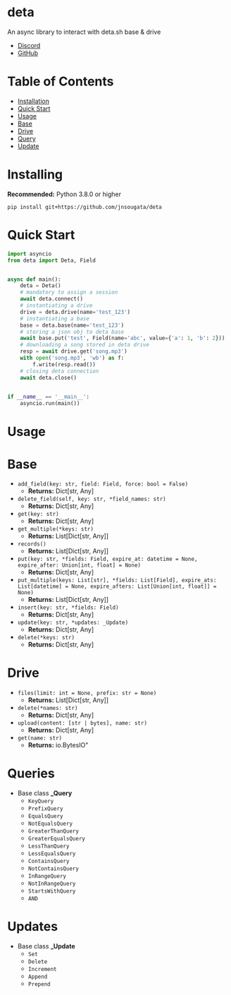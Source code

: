 # deta

An async library to interact with deta.sh base & drive

- [Discord](https://discord.gg/bh99VTt9dH)
- [GitHub](https://github.com/jnsougata)

# Table of Contents
- [Installation](#installing)
- [Quick Start](#quick-start)
- [Usage](#usage)
- [Base](#base)
- [Drive](#drive)
- [Query](#queries)
- [Update](#updates)

# Installing

**Recommended:** Python 3.8.0 or higher

```shell
pip install git+https://github.com/jnsougata/deta
```

# Quick Start

```python
import asyncio
from deta import Deta, Field


async def main():
    deta = Deta()
    # mandatory to assign a session
    await deta.connect()
    # instantiating a drive
    drive = deta.drive(name='test_123')
    # instantiating a base
    base = deta.base(name='test_123')
    # storing a json obj to deta base
    await base.put('test', Field(name='abc', value={'a': 1, 'b': 2}))
    # downloading a song stored in deta drive
    resp = await drive.get('song.mp3')
    with open('song.mp3', 'wb') as f:
        f.write(resp.read())
    # closing deta connection
    await deta.close()

    
if __name__ == '__main__':
    asyncio.run(main())
```

# Usage

# Base
- `add_field(key: str, field: Field, force: bool = False)` 
  - **Returns:** Dict[str, Any]
- `delete_field(self, key: str, *field_names: str)` 
  - **Returns:** Dict[str, Any]
- `get(key: str)`
  - **Returns:** Dict[str, Any]
- `get_multiple(*keys: str)` 
  - **Returns:** List[Dict[str, Any]]
- `records()`
  - **Returns:** List[Dict[str, Any]]
- `put(key: str, *fields: Field, expire_at: datetime = None, expire_after: Union[int, float] = None)`
  - **Returns:** Dict[str, Any]
- `put_multiple(keys: List[str], *fields: List[Field], expire_ats: List[datetime] = None, expire_afters: List[Union[int, float]] = None)`
  - **Returns:** List[Dict[str, Any]]
- `insert(key: str, *fields: Field)`
  - **Returns:** Dict[str, Any]
- `update(key: str, *updates: _Update)`
  - **Returns:** Dict[str, Any]
- `delete(*keys: str)`
  - **Returns:** Dict[str, Any]

# Drive
- `files(limit: int = None, prefix: str = None)`
  - **Returns:** List[Dict[str, Any]]
- `delete(*names: str)`
  - **Returns:** Dict[str, Any]
- `upload(content: [str | bytes], name: str)` 
  - **Returns:** Dict[str, Any]
- `get(name: str)`
  - **Returns:** io.BytesIO"

# Queries
- Base class **_Query**
  - `KeyQuery`
  - `PrefixQuery`
  - `EqualsQuery`
  - `NotEqualsQuery`
  - `GreaterThanQuery`
  - `GreaterEqualsQuery`
  - `LessThanQuery`
  - `LessEqualsQuery`
  - `ContainsQuery`
  - `NotContainsQuery`
  - `InRangeQuery`
  - `NotInRangeQuery`
  - `StartsWithQuery`
  - `AND`

# Updates
- Base class **_Update**
  - `Set`
  - `Delete`
  - `Increment`
  - `Append`
  - `Prepend`
